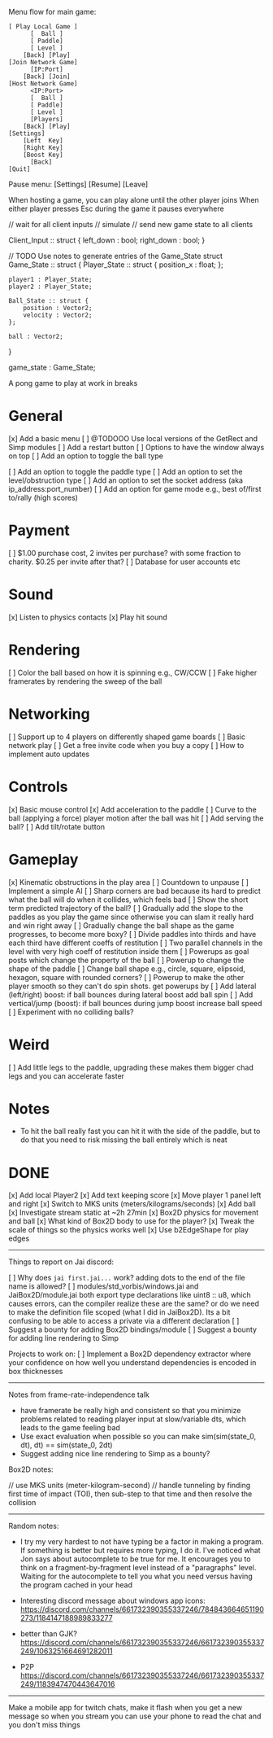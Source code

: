 Menu flow for main game:

    [ Play Local Game ]
          [  Ball ]
          [ Paddle]
          [ Level ]
        [Back] [Play]
    [Join Network Game]
          [IP:Port]
        [Back] [Join]
    [Host Network Game]
          <IP:Port>
          [  Ball ]
          [ Paddle]
          [ Level ]
          [Players]
        [Back] [Play]
    [Settings]
        [Left  Key]
        [Right Key]
        [Boost Key]
          [Back]
    [Quit]

Pause menu:
       [Settings]
    [Resume] [Leave]


When hosting a game, you can play alone until the other player joins
When either player presses Esc during the game it pauses everywhere


// wait for all client inputs
// simulate
// send new game state to all clients

Client_Input :: struct {
    left_down : bool;
    right_down : bool;
}


// TODO Use notes to generate entries of the Game_State struct
Game_State :: struct {
    Player_State :: struct {
        position_x : float;
    };

    player1 : Player_State;
    player2 : Player_State;

    Ball_State :: struct {
        position : Vector2;
        velocity : Vector2;
    };

    ball : Vector2;
}

game_state : Game_State;
















A pong game to play at work in breaks

# General

[x] Add a basic menu
[ ] @TODOOO Use local versions of the GetRect and Simp modules
[ ] Add a restart button
[ ] Options to have the window always on top
[ ] Add an option to toggle the ball type

[ ] Add an option to toggle the paddle type
[ ] Add an option to set the level/obstruction type
[ ] Add an option to set the socket address (aka ip_address:port_number)
[ ] Add an option for game mode e.g., best of/first to/rally (high scores)

# Payment

[ ] $1.00 purchase cost, 2 invites per purchase? with some fraction to charity. $0.25 per invite after that?
[ ] Database for user accounts etc

# Sound

[x] Listen to physics contacts
[x] Play hit sound

# Rendering

[ ] Color the ball based on how it is spinning e.g., CW/CCW
[ ] Fake higher framerates by rendering the sweep of the ball

# Networking

[ ] Support up to 4 players on differently shaped game boards
[ ] Basic network play
[ ] Get a free invite code when you buy a copy
[ ] How to implement auto updates

# Controls

[x] Basic mouse control
[x] Add acceleration to the paddle
[ ] Curve to the ball (applying a force) player motion after the ball was hit
[ ] Add serving the ball?
[ ] Add tilt/rotate button

# Gameplay

[x] Kinematic obstructions in the play area
[ ] Countdown to unpause
[ ] Implement a simple AI
[ ] Sharp corners are bad because its hard to predict what the ball will do when it collides, which feels bad
[ ] Show the short term predicted trajectory of the ball?
[ ] Gradually add the slope to the paddles as you play the game since otherwise you can slam it really hard and win right away
[ ] Gradually change the ball shape as the game progresses, to become more boxy?
[ ] Divide paddles into thirds and have each third have different coeffs of restitution
[ ] Two parallel channels in the level with very high coeff of restitution inside them
[ ] Powerups as goal posts which change the property of the ball
[ ] Powerup to change the shape of the paddle
[ ] Change ball shape e.g., circle, square, elipsoid, hexagon, square with rounded corners?
[ ] Powerup to make the other player smooth so they can't do spin shots. get powerups by
[ ] Add lateral (left/right) boost: if ball bounces during lateral boost add ball spin
[ ] Add vertical/jump (boost): if ball bounces during jump boost increase ball speed
[ ] Experiment with no colliding balls?


# Weird

[ ] Add little legs to the paddle, upgrading these makes them bigger chad legs and you can accelerate faster

# Notes
- To hit the ball really fast you can hit it with the side of the paddle, but to do that you need to risk missing the ball entirely which is neat

# DONE

[x] Add local Player2
[x] Add text keeping score
[x] Move player 1 panel left and right
[x] Switch to MKS units (meters/kilograms/seconds)
[x] Add ball
[x] Investigate stream static at ~2h 27min
[x] Box2D physics for movement and ball
[x] What kind of Box2D body to use for the player?
[x] Tweak the scale of things so the physics works well
[x] Use b2EdgeShape for play edges



















---

Things to report on Jai discord:

[ ] Why does `jai first.jai...` work? adding dots to the end of the file name is allowed?
[ ] modules/std_vorbis/windows.jai and JaiBox2D/module.jai both export type declarations like uint8 :: u8, which causes errors, can the compiler realize these are the same? or do we need to make the definition file scoped (what I did in JaiBox2D). Its a bit confusing to be able to access a private via a different declaration
[ ] Suggest a bounty for adding Box2D bindings/module
[ ] Suggest a bounty for adding line rendering to Simp

Projects to work on:
[ ] Implement a Box2D dependency extractor where your confidence on how well you understand dependencies is encoded in box thicknesses


---

Notes from frame-rate-independence talk

- have framerate be really high and consistent so that you minimize problems related to reading player input at slow/variable dts, which leads to the game feeling bad
- Use exact evaluation when possible so you can make sim(sim(state_0, dt), dt) == sim(state_0, 2dt)
- Suggest adding nice line rendering to Simp as a bounty?

Box2D notes:

// use MKS units (meter-kilogram-second)
// handle tunneling by finding first time of impact (TOI), then sub-step to that time and then resolve the collision


---

Random notes:

- I try my very hardest to not have typing be a factor in making a program. If something is better but requires more typing, I do it. I've noticed what Jon says about autocomplete to be true for me. It encourages you to think on a fragment-by-fragment level instead of a "paragraphs" level. Waiting for the autocomplete to tell you what you need versus having the program cached in your head

- Interesting discord message about windows app icons: https://discord.com/channels/661732390355337246/784843664651190273/1184147188989833277

- better than GJK? https://discord.com/channels/661732390355337246/661732390355337249/1063251664691282011

- P2P https://discord.com/channels/661732390355337246/661732390355337249/1183947470443647016

---

Make a mobile app for twitch chats, make it flash when you get a new message so when you stream you can use your phone to read the chat and you don't miss things

